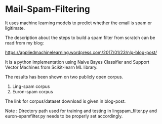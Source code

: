 # Mail-Spam-Filtering
It uses machine learning models to predict whether the email is spam or ligitimate.


The description about the steps to build a spam filter from scratch can be read from my blog:

https://appliedmachinelearning.wordpress.com/2017/01/23/nlp-blog-post/

It is a python implementation using Naive Bayes Classifier and Support Vector Machines from Scikit-learn ML library.

The results has been shown on two publicly open corpus.

1. Ling-spam corpus
2. Euron-spam corpus

The link for corpus/dataset download is given in blog-post.

Note : Directory path used for training and testing in lingspam_filter.py and euron-spamfilter.py needs to be properly set accordingly.
